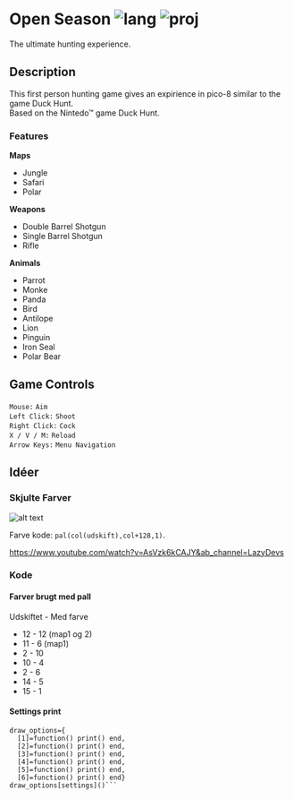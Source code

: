 # Open Season ![lang][lng-image] ![proj][project-image]
The ultimate hunting experience.  
  
  
## Description  
This first person hunting game gives an expirience in pico-8 similar to the game Duck Hunt.  
Based on the Nintedo™ game Duck Hunt.  

[lng-image]: https://img.shields.io/badge/LNG-Lua-orange
[project-image]: https://img.shields.io/badge/Proj-Game_Dev-orange

### Features
**Maps**    
* Jungle  
* Safari  
* Polar  

**Weapons**
* Double Barrel Shotgun
* Single Barrel Shotgun
* Rifle

**Animals**
* Parrot
* Monke
* Panda
* Bird
* Antilope
* Lion
* Pinguin
* Iron Seal
* Polar Bear

## Game Controls  
```Mouse:```         ```Aim```   
```Left Click:```    ```Shoot```  
```Right Click:```    ```Cock```  
```X / V / M:```          ```Reload```  
```Arrow Keys:```     ```Menu Navigation```    

## Idéer
### Skjulte Farver
![alt text](https://nerdyteachers.com/PICO-8/resources/img/reference/hidden_palette.png)

Farve kode: ```pal(col(udskift),col+128,1)```.

https://www.youtube.com/watch?v=AsVzk6kCAJY&ab_channel=LazyDevs
### Kode
#### Farver brugt med pall
Udskiftet - Med farve
* 12 - 12  (map1 og 2)
* 11 - 6 (map1)
* 2 - 10 
* 10 - 4
* 2 - 6
* 14 - 5
* 15 - 1

#### Settings print
```
draw_options={
  [1]=function() print() end,
  [2]=function() print() end,
  [3]=function() print() end,
  [4]=function() print() end,
  [5]=function() print() end,
  [6]=function() print() end} 
draw_options[settings]()```







